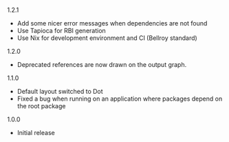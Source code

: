1.2.1

* Add some nicer error messages when dependencies are not found
* Use Tapioca for RBI generation
* Use Nix for development environment and CI (Bellroy standard)

1.2.0

* Deprecated references are now drawn on the output graph.

1.1.0

* Default layout switched to Dot
* Fixed a bug when running on an application where packages depend on the root package

1.0.0

* Initial release
